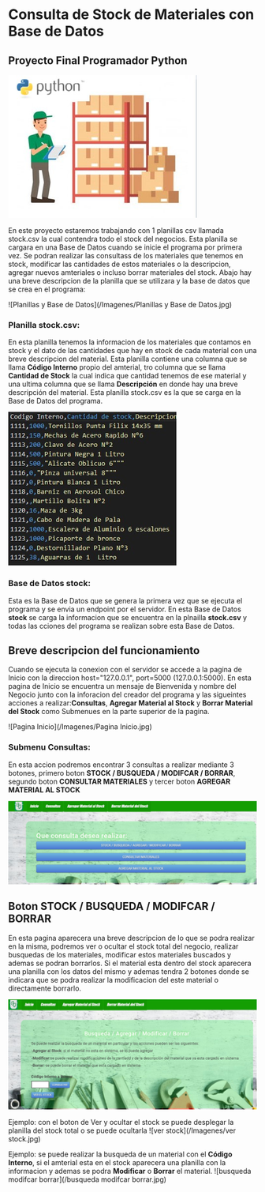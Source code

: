 # Consulta de Stock de Materiales con Base de Datos
## Proyecto Final Programador Python

![ControlDeStock](/Imagenes/ControlDeStock.jpg)


En este proyecto estaremos trabajando con 1 planillas csv llamada stock.csv la cual contendra todo el stock del negocios. Esta planilla se cargara en una Base de Datos cuando se inicie el programa por primera vez. Se podran realizar las consultass de los materiales que tenemos en stock, modificar las cantidades de estos materiales o la descripcion, agregar nuevos amteriales o incluso borrar materiales del stock. 
Abajo hay una breve descripcion de la planilla que se utilizara y la base de datos que se crea en el programa:

![Planillas y Base de Datos](/Imagenes/Planillas y Base de Datos.jpg)

### Planilla **stock.csv**: 
En esta planilla tenemos la informacion de los materiales que contamos en stock y el dato de las cantidades que hay en stock de cada material con una breve descripcion del material. Esta planilla contiene una columna que se llama **Código Interno** propio del amterial, tro columna que se llama **Cantidad de Stock** la cual indica que cantidad tenemos de ese material y una ultima columna que se llama **Descripción** en donde hay una breve descripción del material. Esta planilla stock.csv es la que se carga en la Base de Datos del programa.

![stock.csv](/Imagenes/stock.csv.jpg)

### Base de Datos **stock**: 
Esta es la Base de Datos que se genera la primera vez que se ejecuta el programa y se envia un endpoint por el servidor. En esta Base de Datos **stock** se carga la informacion que se encuentra en la plnailla **stock.csv** y todas las cciones del programa se realizan sobre esta Base de Datos. 


## Breve descripcion del funcionamiento

Cuando se ejecuta la conexion con el servidor se accede a la pagina de Inicio con la direccion host="127.0.0.1", port=5000 (127.0.0.1:5000). En esta pagina de Inicio se encuentra un mensaje de Bienvenida y nombre del Negocio junto con la inforacion del creador del programa y las sigueintes acciones a realizar:**Consultas**, **Agregar Material al Stock** y **Borrar Material del Stock** como Submenues en la parte superior de la pagina.

![Pagina Inicio](/Imagenes/Pagina Inicio.jpg)


### Submenu **Consultas**: 
En esta accion podremos encontrar 3 consultas a realizar mediante 3 botones, primero boton **STOCK / BUSQUEDA / MODIFCAR / BORRAR**, segundo boton **CONSULTAR MATERIALES** y tercer boton **AGREGAR MATERIAL AL STOCK** 

![Consulta-a](/Imagenes/Consulta-a.jpg)

## Boton **STOCK / BUSQUEDA / MODIFCAR / BORRAR**
En esta pagina aparecera una breve descripcion de lo que se podra realizar en la misma, podremos ver o ocultar el stock total del negocio, realizar busquedas de los materiales, modificar estos materiales buscados y ademas se podran borrarlos. Si el material esta dentro del stock aparecera una planilla con los datos del mismo y ademas tendra 2 botones donde se indicara que se podra realizar la modificacion del este material o directamente borrarlo.

![stock-busqueda-modificar-borrar](/Imagenes/stock-busqueda-modificar-borrar.jpg)

Ejemplo: con el boton de Ver y ocultar el stock se puede desplegar la planilla del stock total o se puede ocultarla
![ver stock](/Imagenes/ver stock.jpg)

Ejemplo: se puede realizar la busqueda de un material con el **Código Interno**, si el amterial esta en el stock aparecera una planilla con la informacion y ademas se podra **Modificar** o **Borrar** el material.
![busqueda modifcar borrar](/busqueda modifcar borrar.jpg)



